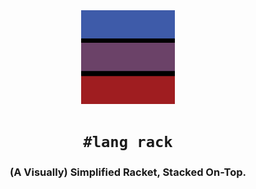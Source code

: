 <div align="center">
  <img src="assets/rack.png" alt="#lang rack" width="150" height="150">
</div>

<div align="center">
  <h1><code>#lang rack</code></h1>
  <h3>(A Visually) Simplified Racket, Stacked On-Top.</h3>
</div>


